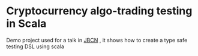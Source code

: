 # Cryptocurrency algo-trading testing in Scala

Demo project used for a talk in [JBCN](https://www.jbcnconf.com/2019/infoTalk.html?id=5c9409a238da165dcdf16000) , it shows how to create a type safe testing DSL using scala
